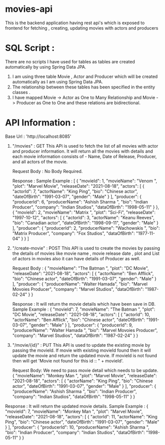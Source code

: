 # movies-api
This is the backend application having rest api's which is exposed to frontend for fetching , creating, updating movies with actors and producers

# SQL Script :

There are no scripts I have used for tables as tables are created automatically by using Spring Data JPA.

1. I am using three table Movie , Actor and Producer which will be created automatically as I am using Spring Data JPA.
2. The relationship between these tables has been specified in the entity classes .
3. I have mapped Movie -> Actor as One to Many Relationship and Movie -> Producer as One to One and these relations are bidirectional.


# API Information :

Base Url : 'http://localhost:8085'

1. "/movies" : GET
    This APi is used to fetch the list of all movies with actor and producer information. It will return all the movies with details and each
    movie information consists of - Name, Date of Release, Producer, and all actors of the movie.
    
    Request Body : 
    No Body Required.
    
    Response : Sample Example :
    [
    {
        "movieId": 1,
        "movieName": "Venom ",
        "plot": "Marvel Movie",
        "releaseDate": "2021-08-18",
        "actors": [
            {
                "actorId": 7,
                "actorName": "King Ping",
                "bio": "Chinese actor",
                "dateOfBirth": "1991-03-07",
                "gender": "Male"
            }
        ],
        "producer": {
            "producerId": 6,
            "producerName": "Ashish Sharma ",
            "bio": "Indian Producer",
            "company": "Indian Studios",
            "dataOfBirth": "1998-05-11"
        }
    },
    {
        "movieId": 2,
        "movieName": "Matrix ",
        "plot": "Sci-Fi",
        "releaseDate": "1997-10-12",
        "actors": [
            {
                "actorId": 3,
                "actorName": "Keanu Reeves",
                "bio": "Canadian actor",
                "dateOfBirth": "1998-09-11",
                "gender": "Male"
            }
        ],
        "producer": {
            "producerId": 2,
            "producerName": "Wachowskis ",
            "bio": "Matrix Producer",
            "company": "Fox Studios",
            "dataOfBirth": "1977-11-04"
        }
    }
    ]
    
2. "/create-movie" : POST
    This API is used to create the movies by passing the details of movies like movie name , movie release date , plot and List of actors
    in movies also it can have details of Producer as well.
    
    Request Body :
     {
        "movieName": "The Batman ",
        "plot": "DC Movie",
        "releaseDate": "2021-08-18",
        "actors": [
            {
                "actorName": "Ben Afflick",
                "bio": "Chinese actor",
                "dateOfBirth": "1991-03-07",
                "gender": "Male"
            }
        ],
        "producer": {
            "producerName": "Walter Hamada",
            "bio": "Marvel Movoies Producer",
            "company": "Marvel Studios",
            "dataOfBirth": "1987-02-24"
        }
    }
    
    Response : It will return the movie details which have been save in DB.
    Sample Example :
      {
    "movieId": 7,
    "movieName": "The Batman ",
    "plot": "DC Movie",
    "releaseDate": "2021-08-18",
    "actors": [
        {
            "actorId": 10,
            "actorName": "Ben Afflick",
            "bio": "Chinese actor",
            "dateOfBirth": "1991-03-07",
            "gender": "Male"
        }
    ],
    "producer": {
        "producerId": 9,
        "producerName": "Walter Hamada ",
        "bio": "Marvel Movoies Producer",
        "company": "Marvel Studios",
        "dataOfBirth": "1987-02-24"
    }
}


3. "/movie/{id}" : PUT 
    This API is used to update the existing movie by passing the movieId. If movie with existing movieId found then
    it will update the movie and return the updated movie. If movieId is not found then will get 'Movie not found for this id :: " + movieId'.
    
    Request Body:
    We need to pass movie detail which needs to be update.
    {
        "movieName": "Monkey Man ",
        "plot": "Marvel Movie",
        "releaseDate": "2021-08-18",
        "actors": [
            {
                "actorName": "King Ping",
                "bio": "Chinese actor",
                "dateOfBirth": "1991-03-07",
                "gender": "Male"
            }
        ],
        "producer": {
            "producerName": "Ashish Sharma ",
            "bio": "Indian Producer",
            "company": "Indian Studios",
            "dataOfBirth": "1998-05-11"
        }
    }
 
 Response : It will return the updated movie details.
  Sample Example :
    {
    "movieId": 7,
    "movieName": "Monkey Man ",
    "plot": "Marvel Movie",
    "releaseDate": "2021-08-18",
    "actors": [
        {
            "actorId": 11,
            "actorName": "King Ping",
            "bio": "Chinese actor",
            "dateOfBirth": "1991-03-07",
            "gender": "Male"
        }
    ],
    "producer": {
        "producerId": 10,
        "producerName": "Ashish Sharma ",
        "bio": "Indian Producer",
        "company": "Indian Studios",
        "dataOfBirth": "1998-05-11"
    }
}

   
    
    
    
